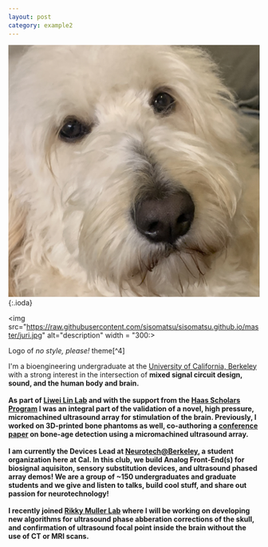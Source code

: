 ```yaml
---
layout: post
category: example2
---
```

![theme logo](https://raw.githubusercontent.com/sisomatsu/sisomatsu.github.io/master/juri.jpg){:.ioda}

<img src="https://raw.githubusercontent.com/sisomatsu/sisomatsu.github.io/master/juri.jpg" alt="description" width = "300:>

Logo of *no style, please!* theme[^4]

  I'm a bioengineering undergraduate at the <a href="https://en.wikipedia.org/wiki/University_of_California,_Berkeley"> University of California, Berkeley</a> with a strong interest in the intersection of <b>mixed signal circuit design, sound, and the human body and brain<b>.<br><br>
  As part of <a href="https://linlab.me.berkeley.edu/">Liwei Lin Lab</a> and with the support from the <a href="https://research.berkeley.edu/hsp-scholars/sean-isomatsu/">Haas Scholars Program</a> I was an integral part of the validation of a novel, high pressure, micromachined ultrasound array for stimulation of the brain. Previously, I worked on 3D-printed bone phantoms as well, co-authoring a <a href="https://scholar.google.com/citations?view_op=view_citation&hl=en&user=KZ48Jh8AAAAJ&citation_for_view=KZ48Jh8AAAAJ:u5HHmVD_uO8C">conference paper</a> on bone-age detection using a micromachined ultrasound array.<br><br>
  I am currently the Devices Lead at <a href="https://neurotech.studentorg.berkeley.edu/">Neurotech@Berkeley</a>, a student organization here at Cal. In this club, we build <b>Analog Front-End(s)<b> for biosignal aquisiton, <b>sensory substitution<b> devices, and <b>ultrasound phased array<b> demos! We are a group of ~150 undergraduates and graduate students and we give and listen to talks, build cool stuff, and share out passion for neurotechnology!<br><br>
  I recently joined <a href="https://www.rikkymuller.com/">Rikky Muller Lab</a> where I will be working on developing new algorithms for ultrasound phase abberation corrections of the skull, and confirmation of ultrasound focal point inside the brain without the use of CT or MRI scans. <br>
